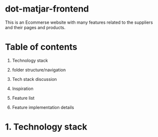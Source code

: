 # dot-matjar-frontend
This is an Ecommerse website with many features related to the suppliers and their pages and products.




# Table of contents

1.  Technology stack

2.  folder structure/navigation

3.  Tech stack discussion

4.  Inspiration

5.  Feature list

6.  Feature implementation details

# 1. Technology stack
